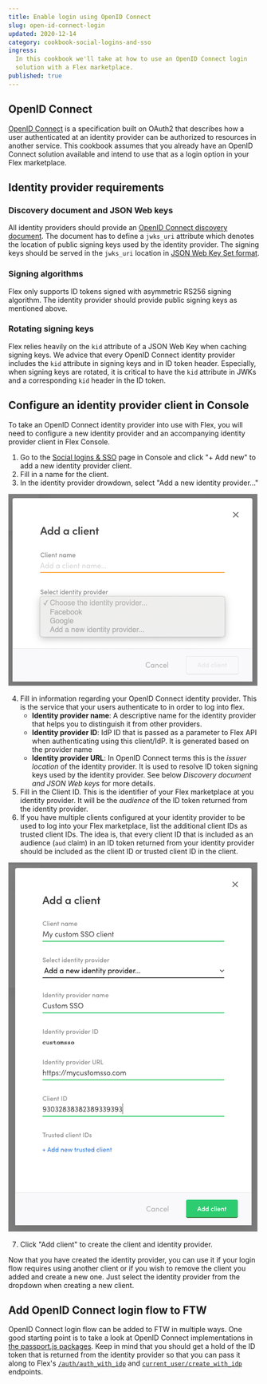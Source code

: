 ```yaml
---
title: Enable login using OpenID Connect
slug: open-id-connect-login
updated: 2020-12-14
category: cookbook-social-logins-and-sso
ingress:
  In this cookbook we'll take at how to use an OpenID Connect login
  solution with a Flex marketplace.
published: true
---
```


## OpenID Connect

[OpenID Connect](https://openid.net/specs/openid-connect-core-1_0.html)
is a specification built on OAuth2 that describes how a user
authenticated at an identity provider can be authorized to resources in
another service. This cookbook assumes that you already have an OpenID
Connect solution available and intend to use that as a login option in
your Flex marketplace.

## Identity provider requirements

### Discovery document and JSON Web keys

All identity providers should provide an
[OpenID Connect discovery document](https://openid.net/specs/openid-connect-discovery-1_0.html).
The document has to define a `jwks_uri` attribute which denotes the
location of public signing keys used by the identity provider. The
signing keys should be served in the `jwks_uri` location in
[JSON Web Key Set format](https://tools.ietf.org/html/draft-ietf-jose-json-web-key-41).

### Signing algorithms

Flex only supports ID tokens signed with asymmetric RS256 signing
algorithm. The identity provider should provide public signing keys as
mentioned above.

### Rotating signing keys

Flex relies heavily on the `kid` attribute of a JSON Web Key when
caching signing keys. We advice that every OpenID Connect identity
provider includes the `kid` attribute in signing keys and in ID token
header. Especially, when signing keys are rotated, it is critical to
have the `kid` attribute in JWKs and a corresponding `kid` header in the
ID token.

## Configure an identity provider client in Console

To take an OpenID Connect identity provider into use with Flex, you will
need to configure a new identity provider and an accompanying identity
provider client in Flex Console.

1. Go to the [Social logins & SSO]() page in Console and click "+ Add
   new" to add a new identity provider client.
2. Fill in a name for the client.
3. In the identity provider drowdown, select "Add a new identity
   provider..."

![Add OpenID Connect client](oidc-client-1.png)

4. Fill in information regarding your OpenID Connect identity provider.
   This is the service that your users authenticate to in order to log
   into flex.
   - **Identity provider name**: A descriptive name for the identity
     provider that helps you to distinguish it from other providers.
   - **Identity provider ID**: IdP ID that is passed as a parameter to
     Flex API when authenticating using this client/IdP. It is generated
     based on the provider name
   - **Identity provider URL**: In OpenID Connect terms this is the
     _issuer location_ of the identity provider. It is used to resolve
     ID token signing keys used by the identity provider. See below
     _Discovery document and JSON Web keys_ for more details.
5. Fill in the Client ID. This is the identifier of your Flex
   marketplace at you identity provider. It will be the _audience_ of
   the ID token returned from the identity provider.
6. If you have multiple clients configured at your identity provider to
   be used to log into your Flex marketplace, list the additional client
   IDs as trusted client IDs. The idea is, that every client ID that is
   included as an audience (`aud` claim) in an ID token returned from
   your identity provider should be included as the client ID or trusted
   client ID in the client.

![Add OpenID Connect client](oidc-client-2.png)

7. Click "Add client" to create the client and identity provider.

Now that you have created the identity provider, you can use it if your
login flow requires using another client or if you wish to remove the
client you added and create a new one. Just select the identity provider
from the dropdown when creating a new client.

## Add OpenID Connect login flow to FTW

OpenID Connect login flow can be added to FTW in multiple ways. One good
starting point is to take a look at OpenID Connect implementations in
[the passport.js packages](http://www.passportjs.org/packages/). Keep in
mind that you should get a hold of the ID token that is returned from
the identity provider so that you can pass it along to Flex's
[`/auth/auth_with_idp`](https://www.sharetribe.com/api-reference/authentication.html#issuing-tokens-with-an-identity-provider)
and
[`current_user/create_with_idp`](https://www.sharetribe.com/api-reference/marketplace.html#create-user-with-an-identity-provider)
endpoints.
